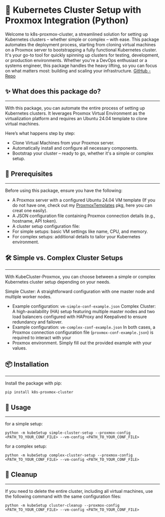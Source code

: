 
# 🚀 Kubernetes Cluster Setup with Proxmox Integration (Python)

Welcome to k8s-proxmox-cluster, a streamlined solution for setting up Kubernetes clusters – whether simple or complex – with ease. 
This package automates the deployment process, starting from cloning virtual machines on a Proxmox server to bootstrapping 
a fully functional Kubernetes cluster.
It's your go-to tool for quickly spinning up clusters for testing, development, or production environments.
Whether you're a DevOps enthusiast or a systems engineer, this package handles the heavy lifting, so you can focus on
what matters most: building and scaling your infrastructure.
[GitHub - Repo](https://github.com/thommue/k8s-proxmox-cluster)



## ✨ What does this package do?

---

With this package, you can automate the entire process of setting up Kubernetes clusters. It leverages Proxmox Virtual
Environment as the virtualization platform and requires an Ubuntu 24.04 template to clone virtual machines.

Here’s what happens step by step:

- Clone Virtual Machines from your Proxmox server.
- Automatically install and configure all necessary components.
- Bootstrap your cluster – ready to go, whether it's a simple or complex setup.



## 🎯 Prerequisites

---

Before using this package, ensure you have the following:

- A Proxmox server with a configured Ubuntu 24.04 VM template (If you do not have one, check out my [ProxmoxTemplates](https://github.com/thommue/ProxmoxTemplates) pkg, here you can creat one easily).
- A JSON configuration file containing Proxmox connection details (e.g., hostname, API token).
- A cluster setup configuration file:
- For simple setups: basic VM settings like name, CPU, and memory.
- For complex setups: additional details to tailor your Kubernetes environment.


## 🛠️ Simple vs. Complex Cluster Setups

---

With KubeCluster-Proxmox, you can choose between a simple or complex Kubernetes cluster setup depending on your needs.

Simple Cluster: A straightforward configuration with one master node and multiple worker nodes. 
- Example configuration: `vm-simple-conf-example.json`
Complex Cluster: A high-availability (HA) setup featuring multiple master nodes and two load balancers configured with 
HAProxy and Keepalived to ensure redundancy and failover. 
- Example configuration: `vm-complex-conf-example.json`
In both cases, a Proxmox connection configuration file (`proxmox-conf-example.json`) is required to interact with your 
- Proxmox environment. Simply fill out the provided example with your values.

## 📦 Installation

---

Install the package with pip:
```
pip install k8s-proxmox-cluster
```

## 🚀 Usage

---

for a simple setup:
```
python -m kubeSetup simple-cluster-setup --proxmox-config <PATH_TO_YOUR_CONF_FILE> --vm-config <PATH_TO_YOUR_CONF_FILE>
```

for a complex setup:
```
python -m kubeSetup complex-cluster-setup --proxmox-config <PATH_TO_YOUR_CONF_FILE> --vm-config <PATH_TO_YOUR_CONF_FILE>
```

## 🧹 Cleanup

---

If you need to delete the entire cluster, including all virtual machines, use the following command with the same 
configuration files:
```
python -m kubeSetup cluster-cleanup --proxmox-config <PATH_TO_YOUR_CONF_FILE> --vm-config <PATH_TO_YOUR_CONF_FILE>
```